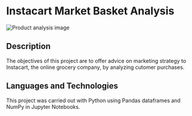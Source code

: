 # Instacart Market Basket Analysis

![Product analysis image](https://github.com/ktedford1/Product-Analysis/assets/57229346/b4e6976c-a46b-4215-8366-67844534d8e8)



## Description
The objectives of this project are to offer advice on marketing strategy to Instacart, the online grocery company, by analyzing cutomer purchases.

## Languages and Technologies
This project was carried out with Python using Pandas dataframes and NumPy in Jupyter Notebooks.

